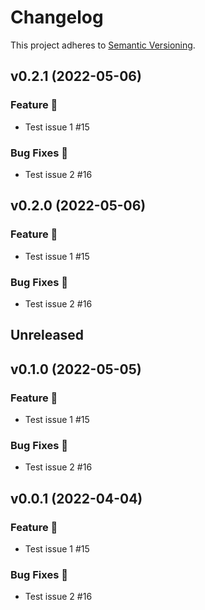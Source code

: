 # Changelog

This project adheres to [Semantic Versioning](http://semver.org/).

## v0.2.1 (2022-05-06)

### Feature 🎉

- Test issue 1 #15

### Bug Fixes 🐛

- Test issue 2 #16

## v0.2.0 (2022-05-06)

### Feature 🎉

- Test issue 1 #15

### Bug Fixes 🐛

- Test issue 2 #16

## Unreleased

## v0.1.0 (2022-05-05)

### Feature 🎉

- Test issue 1 #15

### Bug Fixes 🐛

- Test issue 2 #16

## v0.0.1 (2022-04-04)

### Feature 🎉

- Test issue 1 #15

### Bug Fixes 🐛

- Test issue 2 #16